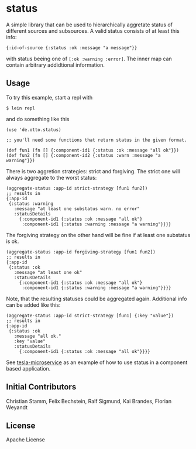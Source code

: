# status

A simple library that can be used to hierarchically aggretate status of different sources and subsources. A valid status consists of at least this info:

```
{:id-of-source {:status :ok :message "a message"}}
```
with status beeing one of `[:ok :warning :error]`. The inner map can contain arbitrary addidtional information.

## Usage

To try this example, start a repl with

```$ lein repl```

and do something like this
```
(use 'de.otto.status)

;; you'll need some functions that return status in the given format.

(def fun1 (fn [] {:component-id1 {:status :ok :message "all ok"}})
(def fun2 (fn [] {:component-id2 {:status :warn :message "a warning"}})

```

There is two aggretion strategies: strict and forgiving. The strict one will always aggregate to the worst status:

```
(aggregate-status :app-id strict-strategy [fun1 fun2])
;; results in
{:app-id
 {:status :warning
   :message "at least one substatus warn. no error"
   :statusDetails
     {:component-id1 {:status :ok :message "all ok"}
      :component-id1 {:status :warning :message "a warning"}}}}
```

The forgiving strategy on the other hand will be fine if at least one substatus is ok.
```
(aggregate-status :app-id forgiving-strategy [fun1 fun2])
;; results in
{:app-id
 {:status :ok
   :message "at least one ok"
   :statusDetails
     {:component-id1 {:status :ok :message "all ok"}
      :component-id1 {:status :warning :message "a warning"}}}}

```

Note, that the resulting statuses could be aggregated again. Additional info can be added like this:

```
(aggregate-status :app-id strict-strategy [fun1] {:key "value"})
;; results in
{:app-id
 {:status :ok
   :message "all ok."
   :key "value"
   :statusDetails
     {:component-id1 {:status :ok :message "all ok"}}}}
```

See [tesla-microservice](https://github.com/otto-de/tesla-microservice) as an example of how to use status in a component based application.


## Initial Contributors

Christian Stamm, Felix Bechstein, Ralf Sigmund, Kai Brandes, Florian Weyandt

## License

Apache License
